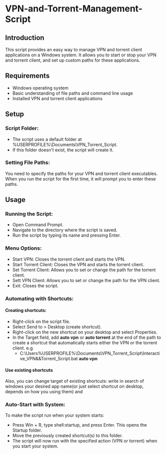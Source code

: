 ﻿# VPN-and-Torrent-Management-Script
## Introduction
  This script provides an easy way to manage VPN and torrent client applications on a Windows system. It allows you to start or stop your VPN and torrent client, and set up custom paths for these applications.

## Requirements
  * Windows operating system
  * Basic understanding of file paths and command line usage
  * Installed VPN and torrent client applications

## Setup
### Script Folder:

  * The script uses a default folder at %USERPROFILE%\Documents\VPN_Torrent_Script.
  * If this folder doesn't exist, the script will create it.

### Setting File Paths:

  You need to specify the paths for your VPN and torrent client executables.
When you run the script for the first time, it will prompt you to enter these paths.

## Usage
### Running the Script:

  *  Open Command Prompt.
  * Navigate to the directory where the script is saved.
  * Run the script by typing its name and pressing Enter.

### Menu Options:
  * Start VPN: Closes the torrent client and starts the VPN.
  * Start Torrent Client: Closes the VPN and starts the torrent client.
  * Set Torrent Client: Allows you to set or change the path for the torrent client.
  * Sett VPN Client: Allows you to set or change the path for the VPN client.
  * Exit: Closes the script.

### Automating with Shortcuts:

#### Creating shortcuts:
  * Right-click on the script file.
  * Select Send to > Desktop (create shortcut).
  * Right-click on the new shortcut on your desktop and select Properties.
  * In the Target field, add **auto vpn** or **auto torrent** at the end of the path to create a shortcut that automatically starts either the VPN or the torrent client. e.g.
      * C:\Users\%USERPROFILE%\Documents\VPN_Torrent_Script\Interactive_VPN&&Torrent_Script.bat **auto vpn**
#### Use existing shortcuts 
  Also, you can change target of existing shortcuts: write in search of windows your desired app name(or just select shortcut on desktop, depends on how you using them) and 

### Auto-Start with System:
To make the script run when your system starts:
  * Press Win + R, type shell:startup, and press Enter. This opens the Startup folder.
  * Move the previously created shortcut(s) to this folder.
  * The script will now run with the specified action (VPN or torrent) when you start your system.
